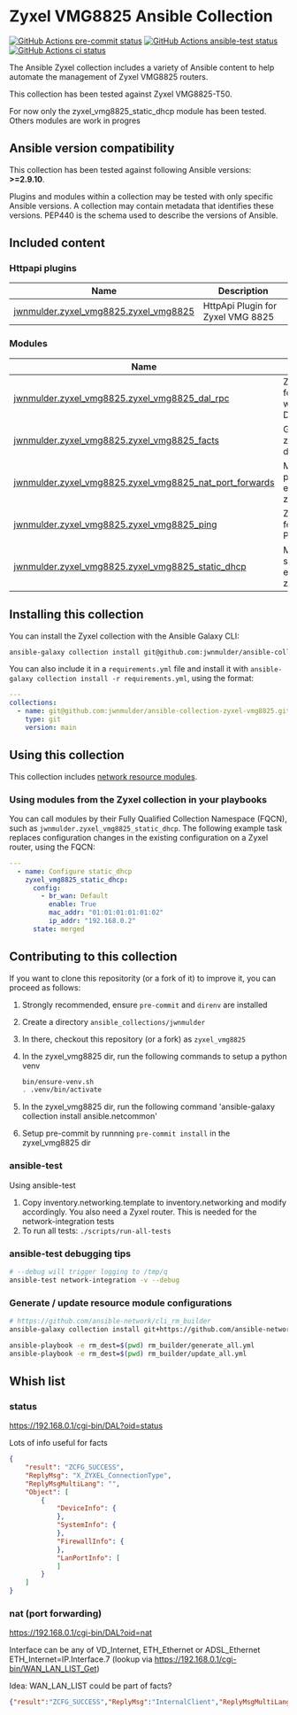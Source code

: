# Zyxel VMG8825 Ansible Collection

[![GitHub Actions pre-commit status](https://github.com/jwnmulder/ansible-collection-zyxel-vmg8825/workflows/pre-commit/badge.svg?branch=main)](https://github.com/jwnmulder/ansible-collection-zyxel-vmg8825/actions/workflows/pre-commit.yml?query=branch%3Amain)
[![GitHub Actions ansible-test status](https://github.com/jwnmulder/ansible-collection-zyxel-vmg8825/workflows/ansible-test/badge.svg?branch=main)](https://github.com/jwnmulder/ansible-collection-zyxel-vmg8825/actions/workflows/ansible-test.yml?query=branch%3Amain)
[![GitHub Actions ci status](https://github.com/jwnmulder/ansible-collection-zyxel-vmg8825/workflows/ci/badge.svg?branch=main)](https://github.com/jwnmulder/ansible-collection-zyxel-vmg8825/actions/workflows/ci.yml?query=branch%3Amain)

The Ansible Zyxel collection includes a variety of Ansible content to help automate the management of Zyxel VMG8825 routers.

This collection has been tested against Zyxel VMG8825-T50.

For now only the zyxel_vmg8825_static_dhcp module has been tested. Others modules are work in progres

<!--start requires_ansible-->
## Ansible version compatibility

This collection has been tested against following Ansible versions: **>=2.9.10**.

Plugins and modules within a collection may be tested with only specific Ansible versions.
A collection may contain metadata that identifies these versions.
PEP440 is the schema used to describe the versions of Ansible.
<!--end requires_ansible-->

## Included content
<!--start collection content-->
### Httpapi plugins
Name | Description
--- | ---
[jwnmulder.zyxel_vmg8825.zyxel_vmg8825](https://github.com/jwnmulder/ansible-collection-zyxel-vmg8825/blob/main/docs/jwnmulder.zyxel_vmg8825.zyxel_vmg8825_httpapi.rst)|HttpApi Plugin for Zyxel VMG 8825

### Modules
Name | Description
--- | ---
[jwnmulder.zyxel_vmg8825.zyxel_vmg8825_dal_rpc](https://github.com/jwnmulder/ansible-collection-zyxel-vmg8825/blob/main/docs/jwnmulder.zyxel_vmg8825.zyxel_vmg8825_dal_rpc_module.rst)|Zyxel Module for interacting with the Zyxel DAL API
[jwnmulder.zyxel_vmg8825.zyxel_vmg8825_facts](https://github.com/jwnmulder/ansible-collection-zyxel-vmg8825/blob/main/docs/jwnmulder.zyxel_vmg8825.zyxel_vmg8825_facts_module.rst)|Get facts about zyxel_vmg8825 devices.
[jwnmulder.zyxel_vmg8825.zyxel_vmg8825_nat_port_forwards](https://github.com/jwnmulder/ansible-collection-zyxel-vmg8825/blob/main/docs/jwnmulder.zyxel_vmg8825.zyxel_vmg8825_nat_port_forwards_module.rst)|Manages nat port forward entries of zyxel_vmg8825
[jwnmulder.zyxel_vmg8825.zyxel_vmg8825_ping](https://github.com/jwnmulder/ansible-collection-zyxel-vmg8825/blob/main/docs/jwnmulder.zyxel_vmg8825.zyxel_vmg8825_ping_module.rst)|Zyxel Module for sending PINGTEST
[jwnmulder.zyxel_vmg8825.zyxel_vmg8825_static_dhcp](https://github.com/jwnmulder/ansible-collection-zyxel-vmg8825/blob/main/docs/jwnmulder.zyxel_vmg8825.zyxel_vmg8825_static_dhcp_module.rst)|Manages static_dhcp entries of zyxel_vmg8825

<!--end collection content-->

## Installing this collection

You can install the Zyxel collection with the Ansible Galaxy CLI:

```bash
ansible-galaxy collection install git@github.com:jwnmulder/ansible-collection-zyxel-vmg8825.git
```

You can also include it in a `requirements.yml` file and install it with `ansible-galaxy collection install -r requirements.yml`, using the format:

```yaml
---
collections:
  - name: git@github.com:jwnmulder/ansible-collection-zyxel-vmg8825.git
    type: git
    version: main
```

## Using this collection

This collection includes [network resource modules](https://docs.ansible.com/ansible/latest/network/user_guide/network_resource_modules.html).

### Using modules from the Zyxel collection in your playbooks

You can call modules by their Fully Qualified Collection Namespace (FQCN), such as `jwnmulder.zyxel_vmg8825_static_dhcp`.
The following example task replaces configuration changes in the existing configuration on a Zyxel router, using the FQCN:

```yaml
---
  - name: Configure static_dhcp
    zyxel_vmg8825_static_dhcp:
      config:
        - br_wan: Default
          enable: True
          mac_addr: "01:01:01:01:01:02"
          ip_addr: "192.168.0.2"
      state: merged
```

## Contributing to this collection

If you want to clone this repositority (or a fork of it) to improve it, you can proceed as follows:

1. Strongly recommended, ensure `pre-commit` and `direnv` are installed
2. Create a directory `ansible_collections/jwnmulder`
3. In there, checkout this repository (or a fork) as `zyxel_vmg8825`
4. In the zyxel_vmg8825 dir, run the following commands to setup a python venv

    ```bash
    bin/ensure-venv.sh
    . .venv/bin/activate
    ```

5. In the zyxel_vmg8825 dir, run the following command 'ansible-galaxy collection install ansible.netcommon'
6. Setup pre-commit by runnning `pre-commit install` in the zyxel_vmg8825 dir

### ansible-test

Using ansible-test

1. Copy inventory.networking.template to inventory.networking and modify accordingly. You also need a Zyxel router. This is needed for the network-integration tests
2. To run all tests: `./scripts/run-all-tests`

### ansible-test debugging tips

```bash
# --debug will trigger logging to /tmp/q
ansible-test network-integration -v --debug
```

### Generate / update resource module configurations

```bash
# https://github.com/ansible-network/cli_rm_builder
ansible-galaxy collection install git+https://github.com/ansible-network/cli_rm_builder.git

ansible-playbook -e rm_dest=$(pwd) rm_builder/generate_all.yml
ansible-playbook -e rm_dest=$(pwd) rm_builder/update_all.yml
```

## Whish list

### status

<https://192.168.0.1/cgi-bin/DAL?oid=status>

Lots of info useful for facts

```json
{
    "result": "ZCFG_SUCCESS",
    "ReplyMsg": "X_ZYXEL_ConnectionType",
    "ReplyMsgMultiLang": "",
    "Object": [
        {
            "DeviceInfo": {
            },
            "SystemInfo": {
            },
            "FirewallInfo": {
            },
            "LanPortInfo": [
            ]
        }
    ]
}
```

### nat (port forwarding)

<https://192.168.0.1/cgi-bin/DAL?oid=nat>

Interface can be any of VD_Internet, ETH_Ethernet or ADSL_Ethernet
ETH_Internet=IP.Interface.7 (lookup via <https://192.168.0.1/cgi-bin/WAN_LAN_LIST_Get>)

Idea: WAN_LAN_LIST could be part of facts?

```json
{"result":"ZCFG_SUCCESS","ReplyMsg":"InternalClient","ReplyMsgMultiLang":"","Object":[{"Enable":true,"Protocol":"TCP","Description":"app forward","Interface":"IP.Interface.7","ExternalPortStart":443,"ExternalPortEnd":443,"InternalPortStart":1443,"InternalPortEnd":1443,"InternalClient":"192.168.0.2","SetOriginatingIP":false,"OriginatingIpAddress":"","Index":1,"X_ZYXEL_AutoDetectWanStatus":false}]}
```
